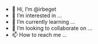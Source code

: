 - 👋 Hi, I’m @irbeget
- 👀 I’m interested in ...
- 🌱 I’m currently learning ...
- 💞️ I’m looking to collaborate on ...
- 📫 How to reach me ...

<!---
irbeget/irbeget is a ✨ special ✨ repository because its `README.md` (this file) appears on your GitHub profile.
You can click the Preview link to take a look at your changes.
--->
